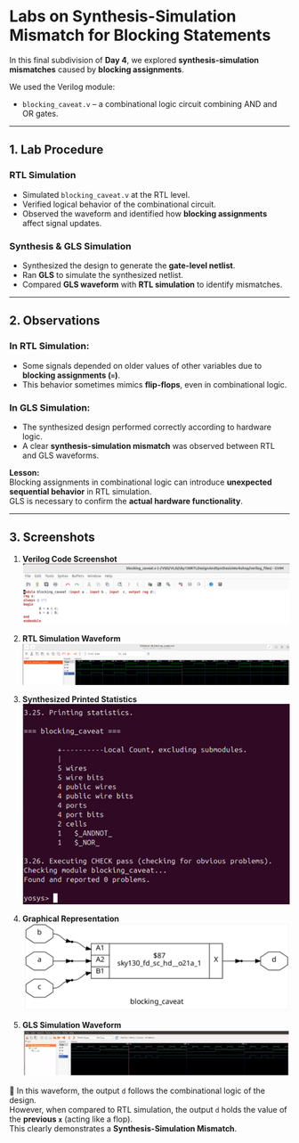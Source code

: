# Labs on Synthesis-Simulation Mismatch for Blocking Statements

In this final subdivision of **Day 4**, we explored **synthesis-simulation mismatches** caused by **blocking assignments**.

We used the Verilog module:

- `blocking_caveat.v` – a combinational logic circuit combining AND and OR gates.

---

## 1. Lab Procedure

### RTL Simulation
- Simulated `blocking_caveat.v` at the RTL level.  
- Verified logical behavior of the combinational circuit.  
- Observed the waveform and identified how **blocking assignments** affect signal updates.  

### Synthesis & GLS Simulation
- Synthesized the design to generate the **gate-level netlist**.  
- Ran **GLS** to simulate the synthesized netlist.  
- Compared **GLS waveform** with **RTL simulation** to identify mismatches.  

---

## 2. Observations

### In RTL Simulation:
- Some signals depended on older values of other variables due to **blocking assignments (`=`)**.  
- This behavior sometimes mimics **flip-flops**, even in combinational logic.  

### In GLS Simulation:
- The synthesized design performed correctly according to hardware logic.  
- A clear **synthesis-simulation mismatch** was observed between RTL and GLS waveforms.  

**Lesson:**  
Blocking assignments in combinational logic can introduce **unexpected sequential behavior** in RTL simulation.  
GLS is necessary to confirm the **actual hardware functionality**.  

---

## 3. Screenshots

1. **Verilog Code Screenshot**  
![Screenshot](images/7.1.png)


2. **RTL Simulation Waveform**  
![Screenshot](images/7.2.png)

3. **Synthesized Printed Statistics**  
![Screenshot](images/7.3.png)

4. **Graphical Representation**  
![Screenshot](images/7.4.png)

5. **GLS Simulation Waveform**  
![Screenshot](images/7.5.png)

📌 In this waveform, the output `d` follows the combinational logic of the design.  
However, when compared to RTL simulation, the output `d` holds the value of the **previous `x`** (acting like a flop).  
This clearly demonstrates a **Synthesis-Simulation Mismatch**.
